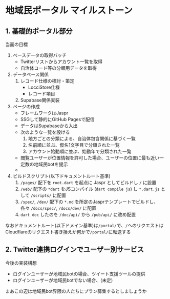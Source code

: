 # 地域民ポータル  マイルストーン

## 1. 基礎的ポータル部分

当面の目標

1. ベースデータの取得バッチ
   - Twitterリストからアカウント一覧を取得
   - 自治体コード等の分類用データを取得
1. データベース関係
   1. レコード仕様の検討・策定
      - LocciStore仕様
      - レコード項目
   1. Supabase関係実装
1. ページの作成
   - フレームワークはJaspr
   - SSGして静的にGitHub Pagesで配信
   - データはSupabaseから入出
   - 次のような一覧を設ける
     1. 地方ごとの分類による、自治体包含関係に基づく一覧
      1. 名前順に並ぶ、仮名1文字目で分類された一覧
      1. アカウント始動順に並ぶ、始動年で分類された一覧
   - 閲覧ユーザーが位置情報を許可した場合、ユーザーの位置に最も近い一定数の地域民botを提示
   - 
1. ビルドスクリプト(以下ドキュメントルート基準)
   1. `/pages/` 配下を `root.dart` を起点に Jaspr としてビルドし `/` に設置
   1. `/web/` 配下の `*dart` をJSコンパイル (`dart compile js`) し `*.dart.js` として `/scripts/` に配置
   1. `/spec/`, `/dev/` 配下の `*.md` を所定のJasprテンプレートでビルドし、各々 `/docs/spec/`, `/docs/dev/` に配置
   1. `dart doc` したのを `/doc/api/` から `/pub/api/` に改め配置

なおドキュメントルート(以下ドメイン基準)は`/portal/`で、`/`へのリクエストはCloudflareのリクエスト書き換えか何かで`/portal/`に転送する

## 2. Twitter連携ログインでユーザー別サービス

今後の実装構想

- ログインユーザーが地域民botの場合、ツイート支援ツールの提供
- ログインユーザーが地域民botでない場合、(未定)

まあこの辺は地域民bot界隈の人たちにプラン募集するとしましょうか